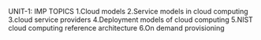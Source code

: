 UNIT-1: IMP TOPICS
1.Cloud models
2.Service models in cloud computing
3.cloud service providers
4.Deployment models of cloud computing
5.NIST cloud computing reference architecture
6.On demand provisioning
